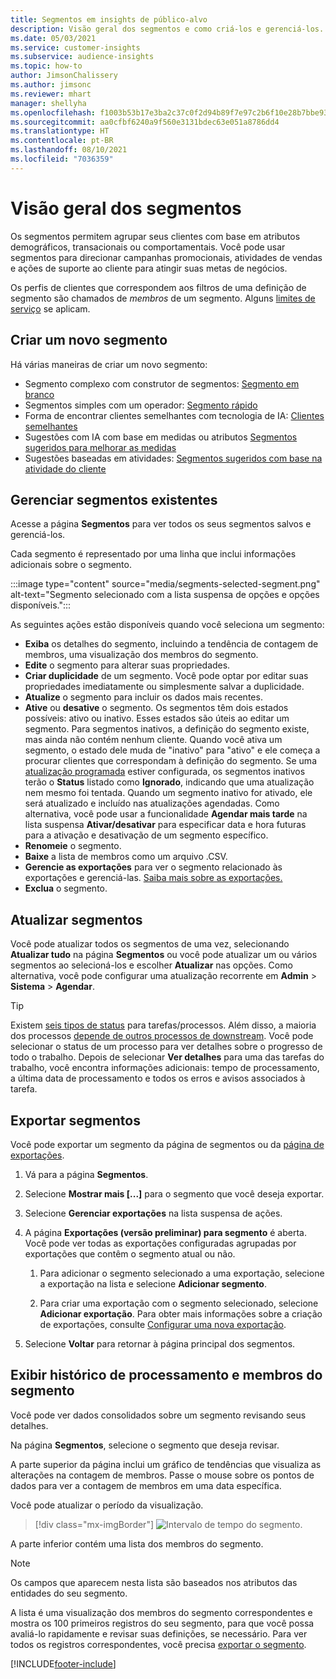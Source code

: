 ```yaml
---
title: Segmentos em insights de público-alvo
description: Visão geral dos segmentos e como criá-los e gerenciá-los.
ms.date: 05/03/2021
ms.service: customer-insights
ms.subservice: audience-insights
ms.topic: how-to
author: JimsonChalissery
ms.author: jimsonc
ms.reviewer: mhart
manager: shellyha
ms.openlocfilehash: f1003b53b17e3ba2c37c0f2d94b89f7e97c2b6f10e28b7bbe93160e4c7f08d54
ms.sourcegitcommit: aa0cfbf6240a9f560e3131bdec63e051a8786dd4
ms.translationtype: HT
ms.contentlocale: pt-BR
ms.lasthandoff: 08/10/2021
ms.locfileid: "7036359"
---
```

# <a name="segments-overview"></a>Visão geral dos segmentos

Os segmentos permitem agrupar seus clientes com base em atributos demográficos, transacionais ou comportamentais. Você pode usar segmentos para direcionar campanhas promocionais, atividades de vendas e ações de suporte ao cliente para atingir suas metas de negócios.

Os perfis de clientes que correspondem aos filtros de uma definição de segmento são chamados de *membros* de um segmento. Alguns [limites de serviço](service-limits.md) se aplicam.

## <a name="create-a-new-segment"></a>Criar um novo segmento

Há várias maneiras de criar um novo segmento: 

- Segmento complexo com construtor de segmentos: [Segmento em branco](segment-builder.md#create-a-new-segment)
- Segmentos simples com um operador: [Segmento rápido](segment-builder.md#quick-segments)
- Forma de encontrar clientes semelhantes com tecnologia de IA: [Clientes semelhantes](find-similar-customer-segments.md)
- Sugestões com IA com base em medidas ou atributos [Segmentos sugeridos para melhorar as medidas](suggested-segments.md)
- Sugestões baseadas em atividades: [Segmentos sugeridos com base na atividade do cliente](suggested-segments-activity.md)

## <a name="manage-existing-segments"></a>Gerenciar segmentos existentes

Acesse a página **Segmentos** para ver todos os seus segmentos salvos e gerenciá-los.

Cada segmento é representado por uma linha que inclui informações adicionais sobre o segmento.

:::image type="content" source="media/segments-selected-segment.png" alt-text="Segmento selecionado com a lista suspensa de opções e opções disponíveis.":::

As seguintes ações estão disponíveis quando você seleciona um segmento:

- **Exiba** os detalhes do segmento, incluindo a tendência de contagem de membros, uma visualização dos membros do segmento.
- **Edite** o segmento para alterar suas propriedades.
- **Criar duplicidade** de um segmento. Você pode optar por editar suas propriedades imediatamente ou simplesmente salvar a duplicidade.
- **Atualize** o segmento para incluir os dados mais recentes.
- **Ative** ou **desative** o segmento. Os segmentos têm dois estados possíveis: ativo ou inativo. Esses estados são úteis ao editar um segmento. Para segmentos inativos, a definição do segmento existe, mas ainda não contém nenhum cliente. Quando você ativa um segmento, o estado dele muda de "inativo" para "ativo" e ele começa a procurar clientes que correspondam à definição do segmento. Se uma [atualização programada](system.md#schedule-tab) estiver configurada, os segmentos inativos terão o **Status** listado como **Ignorado**, indicando que uma atualização nem mesmo foi tentada. Quando um segmento inativo for ativado, ele será atualizado e incluído nas atualizações agendadas.
  Como alternativa, você pode usar a funcionalidade **Agendar mais tarde** na lista suspensa **Ativar/desativar** para especificar data e hora futuras para a ativação e desativação de um segmento específico.
- **Renomeie** o segmento.
- **Baixe** a lista de membros como um arquivo .CSV.
- **Gerencie as exportações** para ver o segmento relacionado às exportações e gerenciá-las. [Saiba mais sobre as exportações.](export-destinations.md)
- **Exclua** o segmento.

## <a name="refresh-segments"></a>Atualizar segmentos

Você pode atualizar todos os segmentos de uma vez, selecionando **Atualizar tudo** na página **Segmentos** ou você pode atualizar um ou vários segmentos ao selecioná-los e escolher **Atualizar** nas opções. Como alternativa, você pode configurar uma atualização recorrente em **Admin** > **Sistema** > **Agendar**.

> [!TIP]
> Existem [seis tipos de status](system.md#status-types) para tarefas/processos. Além disso, a maioria dos processos [depende de outros processos de downstream](system.md#refresh-policies). Você pode selecionar o status de um processo para ver detalhes sobre o progresso de todo o trabalho. Depois de selecionar **Ver detalhes** para uma das tarefas do trabalho, você encontra informações adicionais: tempo de processamento, a última data de processamento e todos os erros e avisos associados à tarefa.

## <a name="export-segments"></a>Exportar segmentos

Você pode exportar um segmento da página de segmentos ou da [página de exportações](export-destinations.md). 

1. Vá para a página **Segmentos**.

1. Selecione **Mostrar mais [...]** para o segmento que você deseja exportar.

1. Selecione **Gerenciar exportações** na lista suspensa de ações.

1. A página **Exportações (versão preliminar) para segmento** é aberta. Você pode ver todas as exportações configuradas agrupadas por exportações que contêm o segmento atual ou não.

   1. Para adicionar o segmento selecionado a uma exportação, selecione a exportação na lista e selecione **Adicionar segmento**.

   1. Para criar uma exportação com o segmento selecionado, selecione **Adicionar exportação**. Para obter mais informações sobre a criação de exportações, consulte [Configurar uma nova exportação](export-destinations.md#set-up-a-new-export).

1. Selecione **Voltar** para retornar à página principal dos segmentos.

## <a name="view-processing-history-and-segment-members"></a>Exibir histórico de processamento e membros do segmento

Você pode ver dados consolidados sobre um segmento revisando seus detalhes.

Na página **Segmentos**, selecione o segmento que deseja revisar.

A parte superior da página inclui um gráfico de tendências que visualiza as alterações na contagem de membros. Passe o mouse sobre os pontos de dados para ver a contagem de membros em uma data específica.

Você pode atualizar o período da visualização.

> [!div class="mx-imgBorder"]
> ![Intervalo de tempo do segmento.](media/segment-time-range.png "Intervalo de tempo do segmento")

A parte inferior contém uma lista dos membros do segmento.

> [!NOTE]
> Os campos que aparecem nesta lista são baseados nos atributos das entidades do seu segmento.
>
>A lista é uma visualização dos membros do segmento correspondentes e mostra os 100 primeiros registros do seu segmento, para que você possa avaliá-lo rapidamente e revisar suas definições, se necessário. Para ver todos os registros correspondentes, você precisa [exportar o segmento](export-destinations.md).

[!INCLUDE[footer-include](../includes/footer-banner.md)] 
